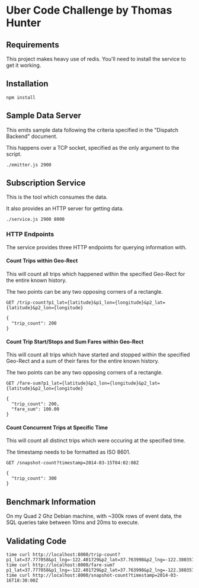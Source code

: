 # Uber Code Challenge by Thomas Hunter

## Requirements

This project makes heavy use of redis. You'll need to install the service to get it working.

## Installation

```
npm install
```

## Sample Data Server

This emits sample data following the criteria specified in the "Dispatch Backend" document.

This happens over a TCP socket, specified as the only argument to the script.

```
./emitter.js 2900
```


## Subscription Service

This is the tool which consumes the data.

It also provides an HTTP server for getting data.

```
./service.js 2900 8000
```


### HTTP Endpoints

The service provides three HTTP endpoints for querying information with.


#### Count Trips within Geo-Rect

This will count all trips which happened within the specified Geo-Rect for the entire known history.

The two points can be any two opposing corners of a rectangle.

	GET /trip-count?p1_lat={latitude}&p1_lon={longitude}&p2_lat={latitude}&p2_lon={longitude}

	{
	  "trip_count": 200
	}


#### Count Trip Start/Stops and Sum Fares within Geo-Rect

This will count all trips which have started and stopped within the specified Geo-Rect and a sum of their fares for the entire known history.

The two points can be any two opposing corners of a rectangle.

	GET /fare-sum?p1_lat={latitude}&p1_lon={longitude}&p2_lat={latitude}&p2_lon={longitude}

	{
	  "trip_count": 200,
	  "fare_sum": 100.00
	}


#### Count Concurrent Trips at Specific Time

This will count all distinct trips which were occuring at the specified time.

The timestamp needs to be formatted as ISO 8601.

	GET /snapshot-count?timestamp=2014-03-15T04:02:08Z

	{
	  "trip_count": 300
	}


## Benchmark Information

On my Quad 2 Ghz Debian machine, with ~300k rows of event data, the SQL queries take between 10ms and 20ms to execute.


## Validating Code

```
time curl http://localhost:8000/trip-count?p1_lat=37.777058&p1_lng=-122.401729&p2_lat=37.763998&p2_lng=-122.380357
time curl http://localhost:8000/fare-sum?p1_lat=37.777058&p1_lng=-122.401729&p2_lat=37.763998&p2_lng=-122.380357
time curl http://localhost:8000/snapshot-count?timestamp=2014-03-16T18:30:00Z
```
